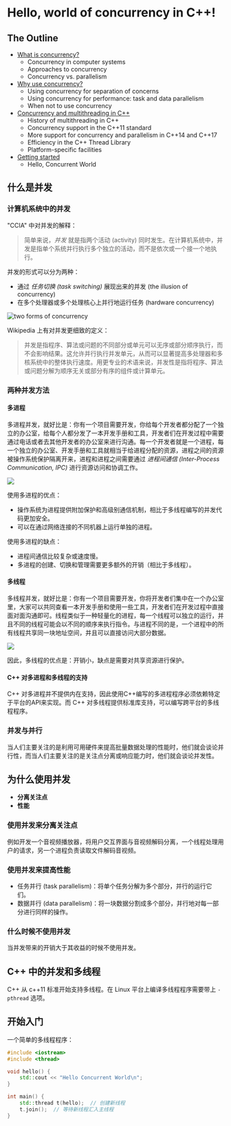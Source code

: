 # Hello, world of concurrency in C++!

## The Outline
- [What is concurrency?](#什么是并发)
    - Concurrency in computer systems
    - Approaches to concurrency
    - Concurrency vs. parallelism
- [Why use concurrency?](#为什么使用并发)
    - Using concurrency for separation of concerns
    - Using concurrency for performance: task and data parallelism
    - When not to use concurrency
- [Concurrency and multithreading in C++](#c-中的并发和多线程)
    - History of multithreading in C++
    - Concurrency support in the C++11 standard
    - More support for concurrency and parallelism in C++14 and C++17
    - Efficiency in the C++ Thread Library
    - Platform-specific facilities
- [Getting started](#开始入门)
    - Hello, Concurrent World

## 什么是并发

### 计算机系统中的并发
"CCIA" 中对并发的解释：
> 简单来说，*并发* 就是指两个活动 (activity) 同时发生。在计算机系统中，并发是指单个系统并行执行多个独立的活动，而不是依次或一个接一个地执行。

并发的形式可以分为两种：
- 通过 *任务切换 (task switching)* 展现出来的并发 (the illusion of concurrency)
- 在多个处理器或多个处理核心上并行地运行任务 (hardware concurrency)

![two forms of concurrency](../imgs/fig-1.1-two_approaches_to_concurrency.png)

Wikipedia 上有对并发更细致的定义：
> 并发是指程序、算法或问题的不同部分或单元可以无序或部分顺序执行，而不会影响结果。这允许并行执行并发单元，从而可以显著提高多处理器和多核系统中的整体执行速度。用更专业的术语来说，并发性是指将程序、算法或问题分解为顺序无关或部分有序的组件或计算单元。

### 两种并发方法
#### 多进程
多进程并发，就好比是：你有一个项目需要开发，你给每个开发者都分配了一个独立的办公室，给每个人都分发了一本开发手册和工具，开发者们在开发过程中需要通过电话或者去其他开发者的办公室来进行沟通。每一个开发者就是一个进程，每一个独立的办公室、开发手册和工具就相当于给进程分配的资源，进程之间的资源被操作系统保护隔离开来，进程和进程之间需要通过 *进程间通信 (Inter-Process Communication, IPC)* 进行资源访问和协调工作。

![](../imgs/fig-1.3-communication_between_processes.png)

使用多进程的优点：
- 操作系统为进程提供附加保护和高级别通信机制，相比于多线程编写的并发代码更加安全。
- 可以在通过网络连接的不同机器上运行单独的进程。

使用多进程的缺点：
- 进程间通信比较复杂或速度慢。
- 多进程的创建、切换和管理需要更多额外的开销（相比于多线程）。

#### 多线程
多线程并发，就好比是：你有一个项目需要开发，你将开发者们集中在一个办公室里，大家可以共同查看一本开发手册和使用一些工具，开发者们在开发过程中直接面对面沟通即可。线程类似于一种轻量化的进程，每一个线程可以独立的运行，并且不同的线程可能会以不同的顺序来执行指令。与进程不同的是，一个进程中的所有线程共享同一块地址空间，并且可以直接访问大部分数据。

![](../imgs/fig-1.4-communication_between_threads.png)

因此，多线程的优点是：开销小，缺点是需要对共享资源进行保护。

#### C++ 对多进程和多线程的支持
C++ 对多进程并不提供内在支持，因此使用C++编写的多进程程序必须依赖特定于平台的API来实现。而 C++ 对多线程提供标准库支持，可以编写跨平台的多线程程序。

### 并发与并行

当人们主要关注的是利用可用硬件来提高批量数据处理的性能时，他们就会谈论并行性，而当人们主要关注的是关注点分离或响应能力时，他们就会谈论并发性。

## 为什么使用并发
- **分离关注点**
- **性能**

### 使用并发来分离关注点
例如开发一个音视频播放器，将用户交互界面与音视频解码分离，一个线程处理用户的请求，另一个进程负责读取文件解码音视频。

### 使用并发来提高性能
- 任务并行 (task parallelism)：将单个任务分解为多个部分，并行的运行它们。
- 数据并行 (data parallelism)：将一块数据分割成多个部分，并行地对每一部分进行同样的操作。

### 什么时候不使用并发
当并发带来的开销大于其收益的时候不使用并发。

## C++ 中的并发和多线程
C++ 从 c++11 标准开始支持多线程。在 Linux 平台上编译多线程程序需要带上 `-pthread` 选项。

## 开始入门

一个简单的多线程程序：
```cpp
#include <iostream>
#include <thread>

void hello() {
    std::cout << "Hello Concurrent World\n";
}

int main() {
    std::thread t(hello);  // 创建新线程
    t.join();  // 等待新线程汇入主线程
}
```